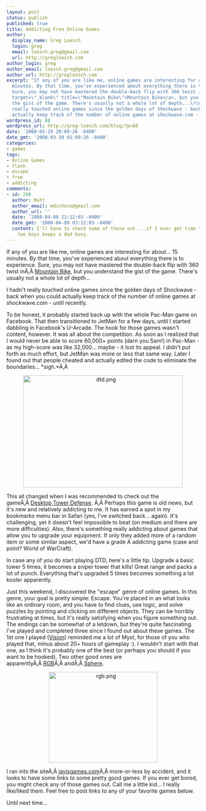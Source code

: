 ```yaml
---
layout: post
status: publish
published: true
title: Addicting Free Online Games
author:
  display_name: Greg Loesch
  login: greg
  email: loesch.greg@gmail.com
  url: http://gregloesch.com
author_login: greg
author_email: loesch.greg@gmail.com
author_url: http://gregloesch.com
excerpt: "If any of you are like me, online games are interesting for about... 15
  minutes. By that time, you've experienced about everything there is to experience.
  Sure, you may not have mastered the double-back flip with 360 twist inÃ‚Â <a href=\"http://www.miniclip.com/games/mountain-bike/en/\"
  target=\"_blank\" title=\"Mountain Bike\">Mountain Bike</a>, but you understand
  the gist of the game. There's usually not a whole lot of depth...\r\n\r\nI hadn't
  really touched online games since the golden days of Shockwave - back when you could
  actually keep track of the number of online games at shockwave.com - until recently."
wordpress_id: 88
wordpress_url: http://greg-loesch.com/blog/?p=88
date: '2008-03-29 20:09:26 -0400'
date_gmt: '2008-03-30 01:09:26 -0400'
categories:
- games
tags:
- Online Games
- flash
- escape
- free
- addicting
comments:
- id: 208
  author: Matt
  author_email: mdschoss@gmail.com
  author_url: ''
  date: '2008-04-08 22:12:03 -0400'
  date_gmt: '2008-04-09 03:12:03 -0400'
  content: I'll have to check some of these out....if I ever get time to play games.  Having
    two boys keeps a dad busy.
---
```

<p>If any of you are like me, online games are interesting for about... 15 minutes. By that time, you've experienced about everything there is to experience. Sure, you may not have mastered the double-back flip with 360 twist inÃ‚Â <a href="http://www.miniclip.com/games/mountain-bike/en/" target="_blank" title="Mountain Bike">Mountain Bike</a>, but you understand the gist of the game. There's usually not a whole lot of depth...</p>
<p>I hadn't really touched online games since the golden days of Shockwave - back when you could actually keep track of the number of online games at shockwave.com - until recently.<a id="more"></a><a id="more-88"></a></p>
<p>To be honest, it probably started back up with the whole Pac-Man game on Facebook. That then transitioned to JetMan for a few days, until I started dabbling in Facebook's U-Arcade. The hook for those games wasn't content, however. It was all about the competition. As soon as I realized that I would never be able to score 60,000+ points (darn you Sam!) in Pac-Man - as my high-score was like 32,000... maybe - it lost its appeal. I didn't put forth as much effort, but JetMan was more or less that same way. Later I found out that people cheated and actually edited the code to eliminate the boundaries... *sigh.*Ã‚Â <span style="text-decoration: underline; color: #0000ee" class="Apple-style-span"></span></p>
<p style="text-align: center"><a href="/blog///mnt/w0506/d12/s06/b02ce878/www/greg-loesch.com//blog//blog.pics/2008/03/dtd.png" rel="lightbox[pics88]" title="dtd.png"><img src="/blog///mnt/w0506/d12/s06/b02ce878/www/greg-loesch.com//blog//blog.pics/2008/03/dtd.png" alt="dtd.png" class="imageframe imgaligncenter" width="416" height="293" /></a></p>
<p>This all changed when I was recommended to check out the gameÃ‚Â <a href="http://www.handdrawngames.com/DesktopTD/game.asp" target="_blank" title="DTD">Desktop Tower Defense</a>. Ã‚Â Perhaps this game is old news, but it's new and relatively addicting to me. It has earned a spot in my bookmarks menu bar in Safari (yes, I've switched back... again). It's challenging, yet it doesn't feel impossible to beat (on medium and there are more difficulties). Also, there's something really addicting about games that allow you to upgrade your equipment. If only they added more of a random item or some similar aspect, we'd have a grade A addicting game (case and point? World of WarCraft).</p>
<p>In case any of you do start playing DTD, here's a little tip. Upgrade a basic tower 5 times, it becomes a sniper tower that kills! Great range and packs a lot of punch. Everything that's upgraded 5 times becomes something a lot kooler apparently.</p>
<p>Just this weekend, I discovered the "escape" genre of online games. In this genre, your goal is pretty simple: Escape. You're placed in an what looks like an ordinary room, and you have to find clues, use logic, and solve puzzles by pointing and clicking on different objects. They can be horribly frustrating at times, but it's really satisfying when you figure something out. The endings can be somewhat of a letdown, but they're quite fascinating. I've played and completed three since I found out about these games. The 1st one I played (<a href="http://jayisgames.com/archives/2008/02/vision.php" title="Vision" target="_blank">Vision</a>) reminded me a lot of Myst, for those of you who played that, minus about 20+ hours of gameplay :). I wouldn't start with that one, as I think it's probably one of the best (or perhaps you should if you want to be hooked). Two other good ones are apparentlyÃ‚Â <a href="http://jayisgames.com/archives/2007/06/rgb.php" target="_blank" title="RGB">RGB</a>Ã‚Â andÃ‚Â <a href="http://jayisgames.com/archives/2007/03/sphere.php" target="_blank" title="Sphere">Sphere</a>.</p>
<p style="text-align: center"><a href="/blog///mnt/w0506/d12/s06/b02ce878/www/greg-loesch.com//blog//blog.pics/2008/03/rgb.png" title="rgb.png" rel="lightbox[pics88]"><img src="/blog///mnt/w0506/d12/s06/b02ce878/www/greg-loesch.com//blog//blog.pics/2008/03/rgb.png" class="imageframe imgaligncenter" alt="rgb.png" width="283" height="237" /></a></p>
<p>I ran into the siteÃ‚Â <a href="http://jayisgames.com" title="Jay Is Games" target="_blank">jayisgames.com</a>Ã‚Â more-or-less by accident, and it looks to have some links to some pretty good games. If you ever get bored, you might check any of those games out. Call me a little kid... I really like/liked them. Feel free to post links to any of your favorite games below.</p>
<p>Until next time...</p>
